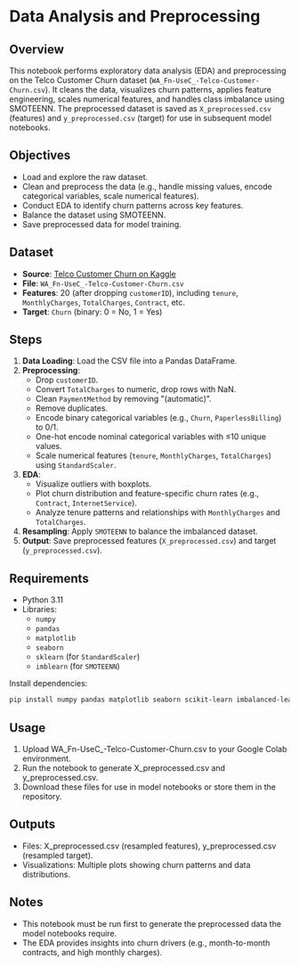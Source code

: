 # Data Analysis and Preprocessing

## Overview
This notebook performs exploratory data analysis (EDA) and preprocessing on the Telco Customer Churn dataset (`WA_Fn-UseC_-Telco-Customer-Churn.csv`). It cleans the data, visualizes churn patterns, applies feature engineering, scales numerical features, and handles class imbalance using SMOTEENN. The preprocessed dataset is saved as `X_preprocessed.csv` (features) and `y_preprocessed.csv` (target) for use in subsequent model notebooks.

## Objectives
- Load and explore the raw dataset.
- Clean and preprocess the data (e.g., handle missing values, encode categorical variables, scale numerical features).
- Conduct EDA to identify churn patterns across key features.
- Balance the dataset using SMOTEENN.
- Save preprocessed data for model training.

## Dataset
- **Source**: [Telco Customer Churn on Kaggle](https://www.kaggle.com/datasets/blastchar/telco-customer-churn)
- **File**: `WA_Fn-UseC_-Telco-Customer-Churn.csv`
- **Features**: 20 (after dropping `customerID`), including `tenure`, `MonthlyCharges`, `TotalCharges`, `Contract`, etc.
- **Target**: `Churn` (binary: 0 = No, 1 = Yes)

## Steps
1. **Data Loading**: Load the CSV file into a Pandas DataFrame.
2. **Preprocessing**:
   - Drop `customerID`.
   - Convert `TotalCharges` to numeric, drop rows with NaN.
   - Clean `PaymentMethod` by removing "(automatic)".
   - Remove duplicates.
   - Encode binary categorical variables (e.g., `Churn`, `PaperlessBilling`) to 0/1.
   - One-hot encode nominal categorical variables with ≤10 unique values.
   - Scale numerical features (`tenure`, `MonthlyCharges`, `TotalCharges`) using `StandardScaler`.
3. **EDA**:
   - Visualize outliers with boxplots.
   - Plot churn distribution and feature-specific churn rates (e.g., `Contract`, `InternetService`).
   - Analyze tenure patterns and relationships with `MonthlyCharges` and `TotalCharges`.
4. **Resampling**: Apply `SMOTEENN` to balance the imbalanced dataset.
5. **Output**: Save preprocessed features (`X_preprocessed.csv`) and target (`y_preprocessed.csv`).

## Requirements
- Python 3.11
- Libraries:
  - `numpy`
  - `pandas`
  - `matplotlib`
  - `seaborn`
  - `sklearn` (for `StandardScaler`)
  - `imblearn` (for `SMOTEENN`)

Install dependencies:
```bash
pip install numpy pandas matplotlib seaborn scikit-learn imbalanced-learn
```

## Usage
1. Upload WA_Fn-UseC_-Telco-Customer-Churn.csv to your Google Colab environment.
2. Run the notebook to generate X_preprocessed.csv and y_preprocessed.csv.
3. Download these files for use in model notebooks or store them in the repository.

## Outputs
- Files: X_preprocessed.csv (resampled features), y_preprocessed.csv (resampled target).
- Visualizations: Multiple plots showing churn patterns and data distributions.

## Notes
- This notebook must be run first to generate the preprocessed data the model notebooks require.
- The EDA provides insights into churn drivers (e.g., month-to-month contracts, and high monthly charges).
